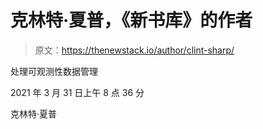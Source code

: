 # 克林特·夏普，《新书库》的作者

> 原文：<https://thenewstack.io/author/clint-sharp/>

处理可观测性数据管理

2021 年 3 月 31 日上午 8 点 36 分

克林特·夏普